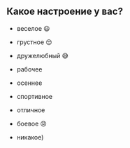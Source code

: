 ## Какое настроение у вас?

* веселое 😃

* грустное 😒

* дружелюбный 😅

* рабочее

* осеннее

* спортивное

* отличное

* боевое 😠

* никакое)